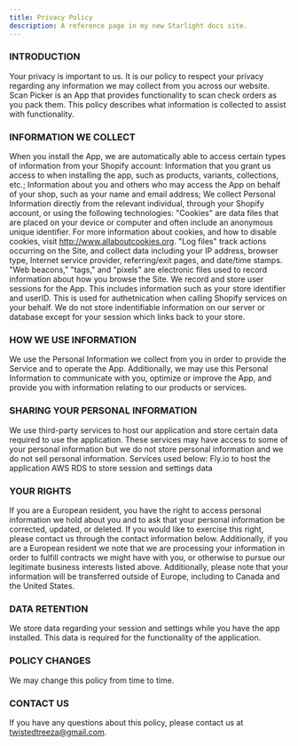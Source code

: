 ```yaml
---
title: Privacy Policy
description: A reference page in my new Starlight docs site.
---
```


### INTRODUCTION

Your privacy is important to us. It is our policy to respect your privacy regarding any information we may collect from you across our website. Scan Picker is an App that provides functionality to scan check orders as you pack them. This policy describes what information is collected to assist with functionality.

### INFORMATION WE COLLECT

When you install the App, we are automatically able to access certain types of information from your Shopify account: Information that you grant us access to when installing the app, such as products, variants, collections, etc.; Information about you and others who may access the App on behalf of your shop, such as your name and email address; We collect Personal Information directly from the relevant individual, through your Shopify account, or using the following technologies: "Cookies" are data files that are placed on your device or computer and often include an anonymous unique identifier. For more information about cookies, and how to disable cookies, visit http://www.allaboutcookies.org. "Log files" track actions occurring on the Site, and collect data including your IP address, browser type, Internet service provider, referring/exit pages, and date/time stamps. "Web beacons," "tags," and "pixels" are electronic files used to record information about how you browse the Site. We record and store user sessions for the App. This includes information such as your store identifier and userID. This is used for authetnication when calling Shopify services on your behalf. We do not store indentifiable information on our server or database except for your session which links back to your store.

### HOW WE USE INFORMATION

We use the Personal Information we collect from you in order to provide the Service and to operate the App. Additionally, we may use this Personal Information to communicate with you, optimize or improve the App, and provide you with information relating to our products or services.

### SHARING YOUR PERSONAL INFORMATION

We use third-party services to host our application and store certain data required to use the application. These services may have access to some of your personal information but we do not store personal information and we do not sell personal information. Services used below:
Fly.io to host the application
AWS RDS to store session and settings data

### YOUR RIGHTS

If you are a European resident, you have the right to access personal information we hold about you and to ask that your personal information be corrected, updated, or deleted. If you would like to exercise this right, please contact us through the contact information below. Additionally, if you are a European resident we note that we are processing your information in order to fulfill contracts we might have with you, or otherwise to pursue our legitimate business interests listed above. Additionally, please note that your information will be transferred outside of Europe, including to Canada and the United States.

### DATA RETENTION

We store data regarding your session and settings while you have the app installed. This data is required for the functionality of the application.

### POLICY CHANGES

We may change this policy from time to time.

### CONTACT US

If you have any questions about this policy, please contact us at twistedtreeza@gmail.com.